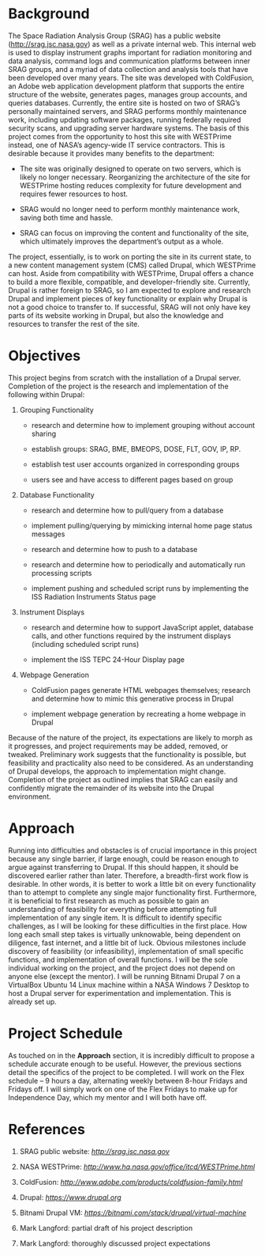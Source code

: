 Background
==========

The Space Radiation Analysis Group (SRAG) has a public website (http://srag.jsc.nasa.gov) as well as a private internal web. This internal web is used to display instrument graphs important for radiation monitoring and data analysis, command logs and communication platforms between inner SRAG groups, and a myriad of data collection and analysis tools that have been developed over many years. The site was developed with ColdFusion, an Adobe web application development platform that supports the entire structure of the website, generates pages, manages group accounts, and queries databases. Currently, the entire site is hosted on two of SRAG’s personally maintained servers, and SRAG performs monthly maintenance work, including updating software packages, running federally required security scans, and upgrading server hardware systems.
The basis of this project comes from the opportunity to host this site with WESTPrime instead, one of NASA’s agency-wide IT service contractors. This is desirable because it provides many benefits to the department:

-   The site was originally designed to operate on two servers, which is likely no longer necessary. Reorganizing the architecture of the site for WESTPrime hosting reduces complexity for future development and requires fewer resources to host.

-   SRAG would no longer need to perform monthly maintenance work, saving both time and hassle.

-   SRAG can focus on improving the content and functionality of the site, which ultimately improves the department’s output as a whole.

The project, essentially, is to work on porting the site in its current state, to a new content management system (CMS) called Drupal, which WESTPrime can host. Aside from compatibility with WESTPrime, Drupal offers a chance to build a more flexible, compatible, and developer-friendly site. Currently, Drupal is rather foreign to SRAG, so I am expected to explore and research Drupal and implement pieces of key functionality or explain why Drupal is not a good choice to transfer to. If successful, SRAG will not only have key parts of its website working in Drupal, but also the knowledge and resources to transfer the rest of the site.

Objectives
==========

This project begins from scratch with the installation of a Drupal server. Completion of the project is the research and implementation of the following within Drupal:

1.  Grouping Functionality

    -   research and determine how to implement grouping without account sharing

    -   establish groups: SRAG, BME, BMEOPS, DOSE, FLT, GOV, IP, RP.

    -   establish test user accounts organized in corresponding groups

    -   users see and have access to different pages based on group

2.  Database Functionality

    -   research and determine how to pull/query from a database

    -   implement pulling/querying by mimicking internal home page status messages

    -   research and determine how to push to a database

    -   research and determine how to periodically and automatically run processing scripts

    -   implement pushing and scheduled script runs by implementing the ISS Radiation Instruments Status page

3.  Instrument Displays

    -   research and determine how to support JavaScript applet, database calls, and other functions required by the instrument displays (including scheduled script runs)

    -   implement the ISS TEPC 24-Hour Display page

4.  Webpage Generation

    -   ColdFusion pages generate HTML webpages themselves; research and determine how to mimic this generative process in Drupal

    -   implement webpage generation by recreating a home webpage in Drupal

Because of the nature of the project, its expectations are likely to morph as it progresses, and project requirements may be added, removed, or tweaked. Preliminary work suggests that the functionality is possible, but feasibility and practicality also need to be considered. As an understanding of Drupal develops, the approach to implementation might change. Completion of the project as outlined implies that SRAG can easily and confidently migrate the remainder of its website into the Drupal environment.

Approach
========

Running into difficulties and obstacles is of crucial importance in this project because any single barrier, if large enough, could be reason enough to argue against transferring to Drupal. If this should happen, it should be discovered earlier rather than later. Therefore, a breadth-first work flow is desirable. In other words, it is better to work a little bit on every functionality than to attempt to complete any single major functionality first. Furthermore, it is beneficial to first research as much as possible to gain an understanding of feasibility for everything before attempting full implementation of any single item.
It is difficult to identify specific challenges, as I will be looking for these difficulties in the first place. How long each small step takes is virtually unknowable, being dependent on diligence, fast internet, and a little bit of luck. Obvious milestones include discovery of feasibility (or infeasibility), implementation of small specific functions, and implementation of overall functions.
I will be the sole individual working on the project, and the project does not depend on anyone else (except the mentor). I will be running Bitnami Drupal 7 on a VirtualBox Ubuntu 14 Linux machine within a NASA Windows 7 Desktop to host a Drupal server for experimentation and implementation. This is already set up.

Project Schedule
================

As touched on in the **Approach** section, it is incredibly difficult to propose a schedule accurate enough to be useful. However, the previous sections detail the specifics of the project to be completed. I will work on the Flex schedule – 9 hours a day, alternating weekly between 8-hour Fridays and Fridays off. I will simply work on one of the Flex Fridays to make up for Independence Day, which my mentor and I will both have off.

References
==========

1.  SRAG public website: *http://srag.jsc.nasa.gov*

2.  NASA WESTPrime: *http://www.hq.nasa.gov/office/itcd/WESTPrime.html*

3.  ColdFusion: *http://www.adobe.com/products/coldfusion-family.html*

4.  Drupal: *https://www.drupal.org*

5.  Bitnami Drupal VM: *https://bitnami.com/stack/drupal/virtual-machine*

6.  Mark Langford: partial draft of his project description

7.  Mark Langford: thoroughly discussed project expectations
